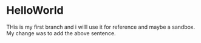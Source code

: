 # HelloWorld
THis is my first branch and i willl use it for reference and maybe a sandbox.
My change was to add the above sentence.
